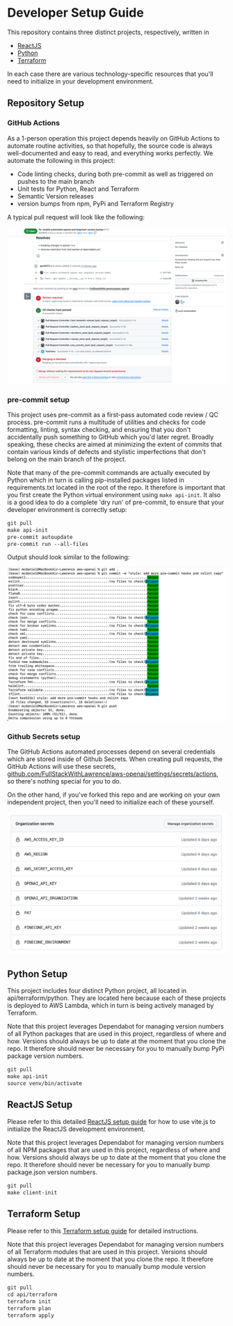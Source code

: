 # Developer Setup Guide

This repository contains three distinct projects, respectively, written in

- [ReactJS](#reactjs-setup)
- [Python](#python-setup)
- [Terraform](#terraform-setup)

In each case there are various technology-specific resources that you'll need to initialize in your development environment.

## Repository Setup

### GitHub Actions

As a 1-person operation this project depends heavily on GitHub Actions to automate routine activities, so that hopefully, the source code is always well-documented and easy to read, and everything works perfectly. We automate the following in this project:

- Code linting checks, during both pre-commit as well as triggered on pushes to the main branch
- Unit tests for Python, React and Terraform
- Semantic Version releases
- version bumps from npm, PyPi and Terraform Registry

A typical pull request will look like the following:

![Automated pull request](./doc/automated-pr.png)

### pre-commit setup

This project uses pre-commit as a first-pass automated code review / QC process. pre-commit runs a multitude of utilities and checks for code formatting, linting, syntax checking, and ensuring that you don't accidentally push something to GitHub which you'd later regret. Broadly speaking, these checks are aimed at minimizing the extent of commits that contain various kinds of defects and stylistic imperfections that don't belong on the main branch of the project.

Note that many of the pre-commit commands are actually executed by Python which in turn is calling pip-installed packages listed in requirements.txt located in the root of the repo. It therefore is important that you first create the Python virtual environment using `make api-init`. It also is a good idea to do a complete 'dry run' of pre-commit, to ensure that your developer environment is correctly setup:

```console
git pull
make api-init
pre-commit autoupdate
pre-commit run --all-files
```

Output should look similar to the following:

![pre-commit output](./doc/pre-commit.png)

### Github Secrets setup

The GitHub Actions automated processes depend on several credentials which are stored inside of Github Secrets. When creating pull requests, the GitHub Actions will use these secrets, [github.com/FullStackWithLawrence/aws-openai/settings/secrets/actions](https://github.com/FullStackWithLawrence/aws-openai/settings/secrets/actions), so there's nothing special for you to do.

On the other hand, if you've forked this repo and are working on your own independent project, then you'll need to initialize each of these yourself.

![Github Secrets](./doc/github-secrets.png)

## Python Setup

This project includes four distinct Python project, all located in api/terraform/python. They are located here because each of these projects is deployed to AWS Lambda, which in turn is being actively managed by Terraform.

Note that this project leverages Dependabot for managing version numbers of all Python packages that are used in this project, regardless of where and how. Versions should always be up to date at the moment that you clone the repo. It therefore should never be necessary for you to manually bump PyPi package version numbers.

```console
git pull
make api-init
source venv/bin/activate
```

## ReactJS Setup

Please refer to this detailed [ReactJS setup guide](./client/README.md) for how to use vite.js to initialize the ReactJS development environment.

Note that this project leverages Dependabot for managing version numbers of all NPM packages that are used in this project, regardless of where and how. Versions should always be up to date at the moment that you clone the repo. It therefore should never be necessary for you to manually bump package.json version numbers.

```console
git pull
make client-init
```

## Terraform Setup

Please refer to this [Terraform setup guide](./api/README.md) for detailed instructions.

Note that this project leverages Dependabot for managing version numbers of all Terraform modules that are used in this project. Versions should always be up to date at the moment that you clone the repo. It therefore should never be necessary for you to manually bump module version numbers.

```console
git pull
cd api/terraform
terraform init
terraform plan
terraform apply
```
